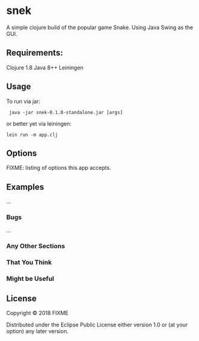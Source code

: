 # snek

A simple clojure build  of the popular game Snake. Using Java Swing as the GUI. 

## Requirements:

Clojure 1.8
Java 8++
Leiningen

## Usage

To run via jar:
```
 java -jar snek-0.1.0-standalone.jar [args]

```

or better yet via leiningen:

```lein run -m app.clj```


## Options

FIXME: listing of options this app accepts.

## Examples

...

### Bugs

...

### Any Other Sections
### That You Think
### Might be Useful

## License

Copyright © 2018 FIXME

Distributed under the Eclipse Public License either version 1.0 or (at
your option) any later version.
